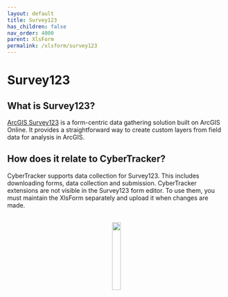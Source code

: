 ```yaml
---
layout: default
title: Survey123
has_children: false
nav_order: 4000
parent: XlsForm
permalink: /xlsform/survey123
---
```


# Survey123

## What is Survey123?
[ArcGIS Survey123](https://survey123.arcgis.com/) is a form-centric data gathering solution built on ArcGIS Online. It provides a straightforward way to create custom layers from field data for analysis in ArcGIS.

## How does it relate to CyberTracker?
CyberTracker supports data collection for Survey123. This includes downloading forms, data collection and submission. CyberTracker extensions are not visible in the Survey123 form editor. To use them, you must maintain the XlsForm separately and upload it when changes are made.

<br/>
<div style="text-align: center;">
    <img src="{{ site.baseurl }}/assets/survey123/logo.svg" style="width:20%;"/>
</div>
